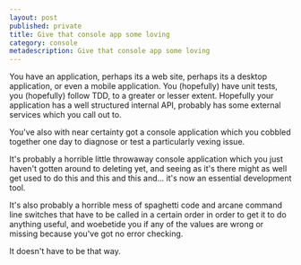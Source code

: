 ```yaml
---
layout: post
published: private
title: Give that console app some loving
category: console
metadescription: Give that console app some loving
---
```

You have an application, perhaps its a web site, perhaps its a desktop application, or even a mobile application. You (hopefully) have unit tests, you (hopefully) follow TDD, to a greater or lesser extent. Hopefully your application has a well structured internal API, probably has some external services which you call out to.

You've also with near certainty got a console application which you cobbled together one day to diagnose or test a particularly vexing issue.

It's probably a horrible little throwaway console application which you just haven't gotten around to deleting yet, and seeing as it's there might as well get used to do this and this and this and... it's now an essential development tool.

It's also probably a horrible mess of spaghetti code and arcane command line switches that have to be called in a certain order in order to get it to do anything useful, and woebetide you if any of the values are wrong or missing because you've got no error checking.

It doesn't have to be that way.
